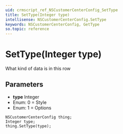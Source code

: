 ```yaml
---
uid: crmscript_ref_NSCustomerCenterConfig_SetType
title: SetType(Integer type)
intellisense: NSCustomerCenterConfig.SetType
keywords: NSCustomerCenterConfig, GetType
so.topic: reference
---
```


# SetType(Integer type)

What kind of data is in this row

## Parameters

* **type** Integer
* Enum: 0 = Style
* Enum: 1 = Options

```crmscript
NSCustomerCenterConfig thing;
Integer type;
thing.SetType(type);
```

